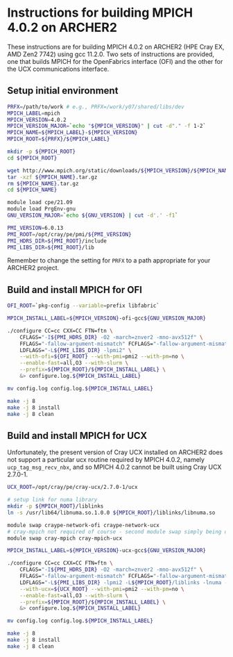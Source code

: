 Instructions for building MPICH 4.0.2 on ARCHER2
================================================

These instructions are for building MPICH 4.0.2 on ARCHER2 (HPE Cray EX, AMD Zen2 7742) using gcc 11.2.0.
Two sets of instructions are provided, one that builds MPICH for the OpenFabrics interface (OFI) and the
other for the UCX communications interface.


Setup initial environment
-------------------------

```bash
PRFX=/path/to/work # e.g., PRFX=/work/y07/shared/libs/dev
MPICH_LABEL=mpich
MPICH_VERSION=4.0.2
MPICH_VERSION_MAJOR=`echo "${MPICH_VERSION}" | cut -d"." -f 1-2`
MPICH_NAME=${MPICH_LABEL}-${MPICH_VERSION}
MPICH_ROOT=${PRFX}/${MPICH_LABEL}

mkdir -p ${MPICH_ROOT}
cd ${MPICH_ROOT}

wget http://www.mpich.org/static/downloads/${MPICH_VERSION}/${MPICH_NAME}.tar.gz
tar -xzf ${MPICH_NAME}.tar.gz
rm ${MPICH_NAME}.tar.gz
cd ${MPICH_NAME}

module load cpe/21.09
module load PrgEnv-gnu
GNU_VERSION_MAJOR=`echo ${GNU_VERSION} | cut -d'.' -f1`

PMI_VERSION=6.0.13
PMI_ROOT=/opt/cray/pe/pmi/${PMI_VERSION}
PMI_HDRS_DIR=${PMI_ROOT}/include
PMI_LIBS_DIR=${PMI_ROOT}/lib
```

Remember to change the setting for `PRFX` to a path appropriate for your ARCHER2 project.


Build and install MPICH for OFI
-------------------------------

```bash
OFI_ROOT=`pkg-config --variable=prefix libfabric`

MPICH_INSTALL_LABEL=${MPICH_VERSION}-ofi-gcc${GNU_VERSION_MAJOR}

./configure CC=cc CXX=CC FTN=ftn \
    CFLAGS="-I${PMI_HDRS_DIR} -O2 -march=znver2 -mno-avx512f" \
    FFLAGS="-fallow-argument-mismatch" FCFLAGS="-fallow-argument-mismatch" \
    LDFLAGS="-L${PMI_LIBS_DIR} -lpmi2" \
    --with-ofi=${OFI_ROOT} --with-pmi=pmi2 --with-pm=no \
    --enable-fast=all,O3 --with-slurm \
    --prefix=${MPICH_ROOT}/${MPICH_INSTALL_LABEL} \
    &> configure.log.${MPICH_INSTALL_LABEL}

mv config.log config.log.${MPICH_INSTALL_LABEL}

make -j 8
make -j 8 install
make -j 8 clean
```


Build and install MPICH for UCX
-------------------------------

Unfortunately, the present version of Cray UCX installed on ARCHER2 does not support
a particular ucx routine required by MPICH 4.0.2, namely `ucp_tag_msg_recv_nbx`,
and so MPICH 4.0.2 cannot be built using Cray UCX 2.7.0-1.

```bash
UCX_ROOT=/opt/cray/pe/cray-ucx/2.7.0-1/ucx

# setup link for numa library
mkdir -p ${MPICH_ROOT}/liblinks
ln -s /usr/lib64/libnuma.so.1.0.0 ${MPICH_ROOT}/liblinks/libnuma.so

module swap craype-network-ofi craype-network-ucx
# cray-mpich not required of course - second module swap simply being done for consistency
module swap cray-mpich cray-mpich-ucx

MPICH_INSTALL_LABEL=${MPICH_VERSION}-ucx-gcc${GNU_VERSION_MAJOR}

./configure CC=cc CXX=CC FTN=ftn \
    CFLAGS="-I${PMI_HDRS_DIR} -O2 -march=znver2 -mno-avx512f" \
    FFLAGS="-fallow-argument-mismatch" FCFLAGS="-fallow-argument-mismatch" \
    LDFLAGS="-L${PMI_LIBS_DIR} -lpmi2 -L${MPICH_ROOT}/liblinks -lnuma -L${UCX_ROOT}/lib -lucm -lucp -lucs -luct" \
    --with-ucx=${UCX_ROOT} --with-pmi=pmi2 --with-pm=no \
    --enable-fast=all,O3 --with-slurm \
    --prefix=${MPICH_ROOT}/${MPICH_INSTALL_LABEL} \
    &> configure.log.${MPICH_INSTALL_LABEL}

mv config.log config.log.${MPICH_INSTALL_LABEL}

make -j 8
make -j 8 install
make -j 8 clean
```
